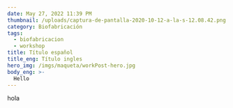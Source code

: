 ```yaml
---
date: May 27, 2022 11:39 PM
thumbnail: /uploads/captura-de-pantalla-2020-10-12-a-la-s-12.08.42.png
category: Biofabricación
tags:
  - biofabricacion
  - workshop
title: Título español
title_eng: Título ingles
hero_img: /imgs/maqueta/workPost-hero.jpg
body_eng: >-
  Hello
---
```


hola
